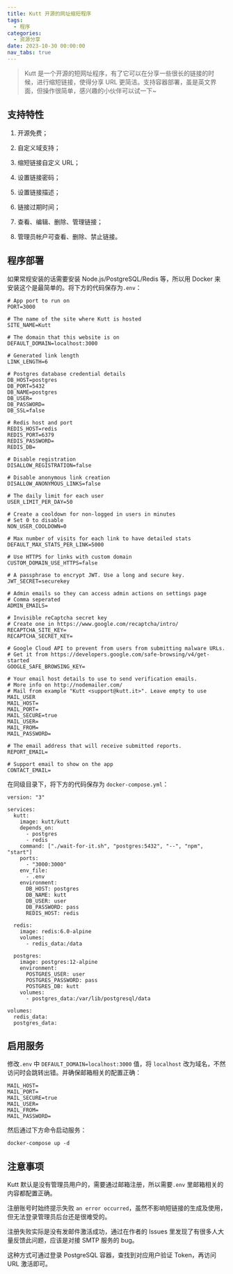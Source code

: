 ```yaml
---
title: Kutt 开源的网址缩短程序
tags:
  - 程序
categories:
  - 资源分享
date: 2023-10-30 00:00:00
nav_tabs: true
---
```


> Kutt 是一个开源的短网址程序，有了它可以在分享一些很长的链接的时候，进行缩短链接，使得分享 URL 更简洁。支持容器部署，虽是英文界面，但操作很简单，感兴趣的小伙伴可以试一下~

<!-- more -->

## 支持特性

1. 开源免费；

2. 自定义域支持；

3. 缩短链接自定义 URL；

4. 设置链接密码；

5. 设置链接描述；

6. 链接过期时间；

7. 查看、编辑、删除、管理链接；

8. 管理员帐户可查看、删除、禁止链接。

## 程序部署

如果常规安装的话需要安装 Node.js/PostgreSQL/Redis 等，所以用 Docker 来安装这个是最简单的。将下方的代码保存为`.env`： 

```
# App port to run on
PORT=3000

# The name of the site where Kutt is hosted
SITE_NAME=Kutt

# The domain that this website is on
DEFAULT_DOMAIN=localhost:3000

# Generated link length
LINK_LENGTH=6

# Postgres database credential details
DB_HOST=postgres
DB_PORT=5432
DB_NAME=postgres
DB_USER=
DB_PASSWORD=
DB_SSL=false

# Redis host and port
REDIS_HOST=redis
REDIS_PORT=6379
REDIS_PASSWORD=
REDIS_DB=

# Disable registration
DISALLOW_REGISTRATION=false

# Disable anonymous link creation
DISALLOW_ANONYMOUS_LINKS=false

# The daily limit for each user
USER_LIMIT_PER_DAY=50

# Create a cooldown for non-logged in users in minutes
# Set 0 to disable
NON_USER_COOLDOWN=0

# Max number of visits for each link to have detailed stats
DEFAULT_MAX_STATS_PER_LINK=5000

# Use HTTPS for links with custom domain
CUSTOM_DOMAIN_USE_HTTPS=false

# A passphrase to encrypt JWT. Use a long and secure key.
JWT_SECRET=securekey

# Admin emails so they can access admin actions on settings page
# Comma seperated
ADMIN_EMAILS=

# Invisible reCaptcha secret key
# Create one in https://www.google.com/recaptcha/intro/
RECAPTCHA_SITE_KEY=
RECAPTCHA_SECRET_KEY=

# Google Cloud API to prevent from users from submitting malware URLs.
# Get it from https://developers.google.com/safe-browsing/v4/get-started
GOOGLE_SAFE_BROWSING_KEY=

# Your email host details to use to send verification emails.
# More info on http://nodemailer.com/
# Mail from example "Kutt <support@kutt.it>". Leave empty to use MAIL_USER
MAIL_HOST=
MAIL_PORT=
MAIL_SECURE=true
MAIL_USER=
MAIL_FROM=
MAIL_PASSWORD=

# The email address that will receive submitted reports.
REPORT_EMAIL=

# Support email to show on the app
CONTACT_EMAIL=
```

在同级目录下，将下方的代码保存为 `docker-compose.yml`：

```
version: "3"

services:
  kutt:
    image: kutt/kutt
    depends_on:
      - postgres
      - redis
    command: ["./wait-for-it.sh", "postgres:5432", "--", "npm", "start"]
    ports:
      - "3000:3000"
    env_file:
      - .env
    environment:
      DB_HOST: postgres
      DB_NAME: kutt
      DB_USER: user
      DB_PASSWORD: pass
      REDIS_HOST: redis

  redis:
    image: redis:6.0-alpine
    volumes:
      - redis_data:/data

  postgres:
    image: postgres:12-alpine
    environment:
      POSTGRES_USER: user
      POSTGRES_PASSWORD: pass
      POSTGRES_DB: kutt
    volumes:
      - postgres_data:/var/lib/postgresql/data

volumes:
  redis_data:
  postgres_data:
```

## 启用服务

修改`.env` 中 `DEFAULT_DOMAIN=localhost:3000` 值，将 `localhost` 改为域名，不然访问时会跳转出错。并确保邮箱相关的配置正确：

```
MAIL_HOST=
MAIL_PORT=
MAIL_SECURE=true
MAIL_USER=
MAIL_FROM=
MAIL_PASSWORD=
```

然后通过下方命令启动服务：

```
docker-compose up -d
```

## 注意事项

Kutt 默认是没有管理员用户的，需要通过邮箱注册，所以需要`.env` 里邮箱相关的内容都配置正确。

注册账号时始终提示失败 `an error occurred`，虽然不影响短链接的生成及使用，但无法登录管理员后台还是很难受的。

注册失败实际是没有发邮件激活成功，通过在作者的 Issues 里发现了有很多人大量反馈此问题，应该是对接 SMTP 服务的 bug。

这种方式可通过登录 PostgreSQL 容器，查找到对应用户验证 Token，再访问 URL 激活即可。